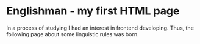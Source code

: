 # Englishman - my first HTML page
In a process of studying I had an interest in frontend developing. Thus, the following page about some linguistic rules was born.
